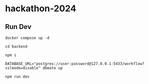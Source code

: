 # hackathon-2024

## Run Dev
```docker compose up -d```

```cd backend```

```npm i```

```
DATABASE_URL="postgres://user:password@127.0.0.1:5433/workflow?sslmode=disable" dbmate up 
```

```npm run dev```
